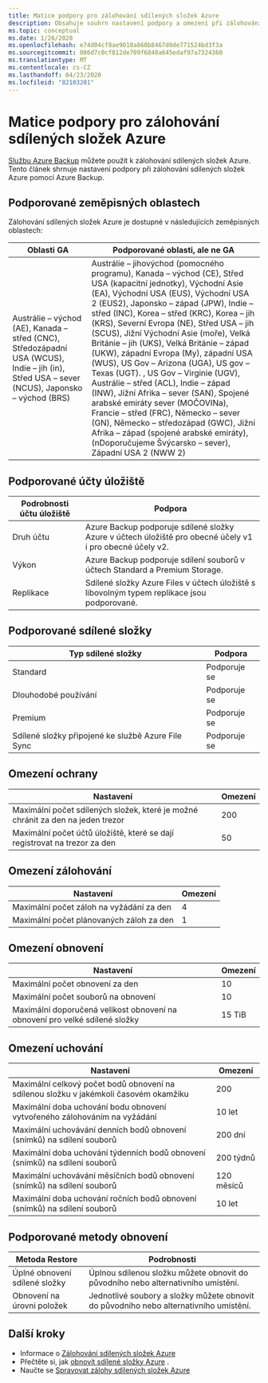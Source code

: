 ```yaml
---
title: Matice podpory pro zálohování sdílených složek Azure
description: Obsahuje souhrn nastavení podpory a omezení při zálohování sdílených složek Azure.
ms.topic: conceptual
ms.date: 1/26/2020
ms.openlocfilehash: e74d04cf8ae9010a860b8467d0de771524bd3f3a
ms.sourcegitcommit: 086d7c0cf812de709f6848a645edaf97a7324360
ms.translationtype: MT
ms.contentlocale: cs-CZ
ms.lasthandoff: 04/23/2020
ms.locfileid: "82103201"
---
```

# <a name="support-matrix-for-azure-file-share-backup"></a>Matice podpory pro zálohování sdílených složek Azure

[Službu Azure Backup](https://docs.microsoft.com/azure/backup/backup-overview) můžete použít k zálohování sdílených složek Azure. Tento článek shrnuje nastavení podpory při zálohování sdílených složek Azure pomocí Azure Backup.

## <a name="supported-geos"></a>Podporované zeměpisných oblastech

Zálohování sdílených složek Azure je dostupné v následujících zeměpisných oblastech:

| Oblasti GA | Podporované oblasti, ale ne GA                                                      |
| ------------------------------------------------------------ | ------------------------------------------------------------ |
| Austrálie – východ (AE), Kanada – střed (CNC), Středozápadní USA (WCUS), Indie – jih (in), Střed USA – sever (NCUS), Japonsko – východ (BRS)                                                     |Austrálie – jihovýchod (pomocného programu), Kanada – východ (CE), Střed USA (kapacitní jednotky), Východní Asie (EA), Východní USA (EUS), Východní USA 2 (EUS2), Japonsko – západ (JPW), Indie – střed (INC), Korea – střed (KRC), Korea – jih (KRS), Severní Evropa (NE), Střed USA – jih (SCUS), Jižní Východní Asie (moře), Velká Británie – jih (UKS), Velká Británie – západ (UKW), západní Evropa (My), západní USA (WUS), US Gov – Arizona (UGA), US gov – Texas (UGT). , US Gov – Virginie (UGV), Austrálie – střed (ACL), Indie – západ (INW), Jižní Afrika – sever (SAN), Spojené arabské emiráty sever (MOČOVINa), Francie – střed (FRC), Německo – sever (GN), Německo – středozápad (GWC), Jižní Afrika – západ (spojené arabské emiráty), (nDoporučujeme Švýcarsko – sever), Západní USA 2 (NWW 2)             |

## <a name="supported-storage-accounts"></a>Podporované účty úložiště

| Podrobnosti účtu úložiště | Podpora                                                      |
| ------------------------ | ------------------------------------------------------------ |
| Druh účtu            | Azure Backup podporuje sdílené složky Azure v účtech úložiště pro obecné účely v1 i pro obecné účely v2. |
| Výkon              | Azure Backup podporuje sdílení souborů v účtech Standard a Premium Storage. |
| Replikace              | Sdílené složky Azure Files v účtech úložiště s libovolným typem replikace jsou podporované. |

## <a name="supported-file-shares"></a>Podporované sdílené složky

| Typ sdílené složky                                   | Podpora   |
| -------------------------------------------------- | --------- |
| Standard                                           | Podporuje se |
| Dlouhodobé používání                                              | Podporuje se |
| Premium                                            | Podporuje se |
| Sdílené složky připojené ke službě Azure File Sync | Podporuje se |

## <a name="protection-limits"></a>Omezení ochrany

| Nastavení                                                      | Omezení |
| ------------------------------------------------------------ | ----- |
| Maximální počet sdílených složek, které je možné chránit za den na jeden trezor | 200   |
| Maximální počet účtů úložiště, které se dají registrovat na trezor za den | 50    |

## <a name="backup-limits"></a>Omezení zálohování

| Nastavení                                      | Omezení |
| -------------------------------------------- | ----- |
| Maximální počet záloh na vyžádání za den | 4     |
| Maximální počet plánovaných záloh za den | 1     |

## <a name="restore-limits"></a>Omezení obnovení

| Nastavení                                                      | Omezení   |
| ------------------------------------------------------------ | ------- |
| Maximální počet obnovení za den                           | 10      |
| Maximální počet souborů na obnovení                         | 10      |
| Maximální doporučená velikost obnovení na obnovení pro velké sdílené složky | 15 TiB |

## <a name="retention-limits"></a>Omezení uchování

| Nastavení                                                      | Omezení    |
| ------------------------------------------------------------ | -------- |
| Maximální celkový počet bodů obnovení na sdílenou složku v jakémkoli časovém okamžiku | 200      |
| Maximální doba uchování bodu obnovení vytvořeného zálohováním na vyžádání | 10 let |
| Maximální uchovávání denních bodů obnovení (snímků) na sdílení souborů| 200 dní |
| Maximální doba uchování týdenních bodů obnovení (snímků) na sdílení souborů | 200 týdnů |
| Maximální uchovávání měsíčních bodů obnovení (snímků) na sdílení souborů | 120 měsíců |
| Maximální doba uchování ročních bodů obnovení (snímků) na sdílení souborů | 10 let |

## <a name="supported-restore-methods"></a>Podporované metody obnovení

| Metoda Restore     | Podrobnosti                                                      |
| ------------------ | ------------------------------------------------------------ |
| Úplné obnovení sdílené složky | Úplnou sdílenou složku můžete obnovit do původního nebo alternativního umístění. |
| Obnovení na úrovni položek | Jednotlivé soubory a složky můžete obnovit do původního nebo alternativního umístění. |

## <a name="next-steps"></a>Další kroky

* Informace o [Zálohování sdílených složek Azure](backup-afs.md)
* Přečtěte si, jak [obnovit sdílené složky Azure](restore-afs.md) .
* Naučte se [Spravovat zálohy sdílených složek Azure](manage-afs-backup.md)
